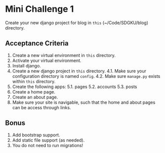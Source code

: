 # Mini Challenge 1

Create your new django project for blog in `this` (~/Code/SDGKU/blog) directory.

## Acceptance Criteria
1. Create a new virtual environment in `this` directory.
2. Activate your virtual environment.
3. Install django.
4. Create a new django project in `this` directory.
4.1. Make sure your configuration directory is named `config`.
4.2. Make sure `manage.py` exists within `this` directory.
5. Create the following apps:
5.1. pages
5.2. accounts
5.3. posts
6. Create a home page.
7. Create an about page.
8. Make sure your site is navigable, such that the home and about pages can be access through links.

## Bonus
1. Add bootstrap support.
2. Add static file support (as needed).
3. You do not need to run migrations!